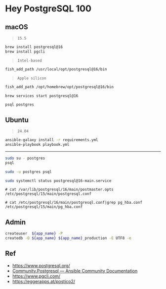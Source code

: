 # Hey PostgreSQL 100

## macOS

> `15.5`

```bash
brew install postgresql@16
brew install pgcli
```
> `Intel-based`

```bash
fish_add_path /usr/local/opt/postgresql@16/bin
```
> `Apple silicon`

```bash
fish_add_path /opt/homebrew/opt/postgresql@16/bin
```

```
brew services start postgresql@16
```

```bash
psql postgres
```

## Ubuntu

> `24.04`

```bash
ansible-galaxy install -r requirements.yml
ansible-playbook playbook.yml
```



---
```bash
sudo su - postgres
psql
```

```bash
sudo -u postgres psql
```

```bash
sudo systemctl status postgresql@16-main.service
```

```
# cat /var/lib/postgresql/16/main/postmaster.opts
/etc/postgresql/15/main/postgresql.conf

# cat /etc/postgresql/16/main/postgresql.conf|grep pg_hba.conf
/etc/postgresql/15/main/pg_hba.conf
```

## Admin

```bash
createuser  ${app_name} -P
createdb -O ${app_name} ${app_name}_production -E UTF8 -e
```

## Ref

* <https://www.postgresql.org/>
* [Community.Postgresql — Ansible Community Documentation](https://docs.ansible.com/ansible/latest/collections/community/postgresql/index.html)
* <https://www.pgcli.com/>
* <https://eggerapps.at/postico2/>